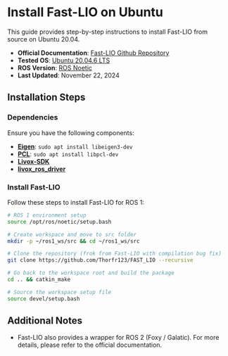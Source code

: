 # Install Fast-LIO on Ubuntu

This guide provides step-by-step instructions to install Fast-LIO from source on Ubuntu 20.04.

- **Official Documentation**: [Fast-LIO Github Repository](https://github.com/hku-mars/FAST_LIO)
- **Tested OS**: [Ubuntu 20.04.6 LTS](https://releases.ubuntu.com/focal)
- **ROS Version**: [ROS Noetic](https://wiki.ros.org/noetic)
- **Last Updated**: November 22, 2024

## Installation Steps

### Dependencies

Ensure you have the following components:

- [**Eigen**](https://gitlab.com/libeigen/eigen): `sudo apt install libeigen3-dev`
- [**PCL**](https://github.com/PointCloudLibrary/pcl): `sudo apt install libpcl-dev`
- [**Livox-SDK**](/docs/install/dependencies/install_livox_sdk.md)
- [**livox_ros_driver**](https://github.com/Livox-SDK/livox_ros_driver)

### Install Fast-LIO

Follow these steps to install Fast-LIO for ROS 1:

```sh
# ROS 1 environment setup
source /opt/ros/noetic/setup.bash

# Create workspace and move to src folder
mkdir -p ~/ros1_ws/src && cd ~/ros1_ws/src

# Clone the repository (frok from Fast-LIO with compilation bug fix)
git clone https://github.com/Thorfr123/FAST_LIO --recursive

# Go back to the workspace root and build the package
cd .. && catkin_make

# Source the workspace setup file
source devel/setup.bash
```

## Additional Notes
- Fast-LIO also provides a wrapper for ROS 2 (Foxy / Galatic). For more details, please refer to the official documentation.